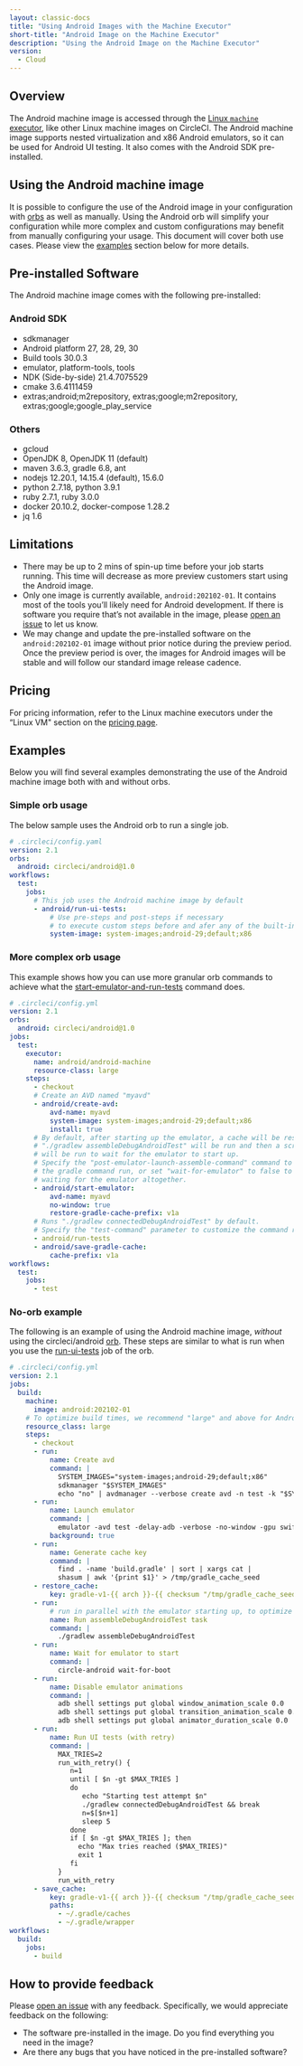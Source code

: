 ```yaml
---
layout: classic-docs
title: "Using Android Images with the Machine Executor"
short-title: "Android Image on the Machine Executor"
description: "Using the Android Image on the Machine Executor"
version:
  - Cloud
---
```


## Overview

The Android machine image is accessed through the [Linux `machine`
executor]({{site.baseurl}}/2.0/configuration-reference/#machine-executor-linux),
like other Linux machine images on CircleCI. The Android machine image supports
nested virtualization and x86 Android emulators, so it can be used for Android
UI testing. It also comes with the Android SDK pre-installed.

## Using the Android machine image

It is possible to configure the use of the Android image in your configuration
with [orbs]({{site.baseurl}}/2.0/orb-intro) as well as manually. Using the
Android orb will simplify your configuration while more complex and custom
configurations may benefit from manually configuring your usage. This document
will cover both use cases. Please view the [examples](#examples) section
below for more details.

## Pre-installed Software

The Android machine image comes with the following pre-installed:

### Android SDK
- sdkmanager
- Android platform 27, 28, 29, 30
- Build tools 30.0.3
- emulator, platform-tools, tools
- NDK (Side-by-side) 21.4.7075529
- cmake 3.6.4111459
- extras;android;m2repository, extras;google;m2repository, extras;google;google_play_service

### Others
- gcloud
- OpenJDK 8, OpenJDK 11 (default)
- maven 3.6.3, gradle 6.8, ant
- nodejs 12.20.1, 14.15.4 (default), 15.6.0
- python 2.7.18, python 3.9.1
- ruby 2.7.1, ruby 3.0.0
- docker 20.10.2, docker-compose 1.28.2
- jq 1.6

## Limitations

* There may be up to 2 mins of spin-up time before your job starts running. This
  time will decrease as more preview customers start using the Android image.
* Only one image is currently available, `android:202102-01`. It contains most of
  the tools you’ll likely need for Android development. If there is software you
  require that’s not available in the image, please 
  [open an issue](https://github.com/CircleCI-Public/android-image-preview-docs/issues) to let us know.
* We may change and update the pre-installed software on the `android:202102-01`
  image without prior notice during the preview period. Once the preview period
  is over, the images for Android images will be stable and will follow our
  standard image release cadence.

## Pricing

For pricing information, refer to the Linux machine executors under the “Linux
VM" section on the [pricing page](https://circleci.com/pricing/).


## Examples

Below you will find several examples demonstrating the use of the Android
machine image both with and without orbs.

### Simple orb usage

The below sample uses the Android orb to run a single job. 

```yaml
# .circleci/config.yaml
version: 2.1
orbs:
  android: circleci/android@1.0
workflows:
  test:
    jobs:
      # This job uses the Android machine image by default
      - android/run-ui-tests:
          # Use pre-steps and post-steps if necessary
          # to execute custom steps before and afer any of the built-in steps
          system-image: system-images;android-29;default;x86
```


### More complex orb usage

This example shows how you can use more granular orb commands to achieve what the [start-emulator-and-run-tests](https://circleci.com/developer/orbs/orb/circleci/android#commands-start-emulator-and-run-tests) command does.

```yaml
# .circleci/config.yml
version: 2.1
orbs:
  android: circleci/android@1.0
jobs:
  test:
    executor:
      name: android/android-machine
      resource-class: large
    steps:
      - checkout
      # Create an AVD named "myavd"
      - android/create-avd:
          avd-name: myavd
          system-image: system-images;android-29;default;x86
          install: true
      # By default, after starting up the emulator, a cache will be restored,
      # "./gradlew assembleDebugAndroidTest" will be run and then a script
      # will be run to wait for the emulator to start up.
      # Specify the "post-emulator-launch-assemble-command" command to override
      # the gradle command run, or set "wait-for-emulator" to false to disable
      # waiting for the emulator altogether.
      - android/start-emulator:
          avd-name: myavd
          no-window: true
          restore-gradle-cache-prefix: v1a
      # Runs "./gradlew connectedDebugAndroidTest" by default.
      # Specify the "test-command" parameter to customize the command run.
      - android/run-tests
      - android/save-gradle-cache:
          cache-prefix: v1a
workflows:
  test:
    jobs:
      - test
```


### No-orb example

The following is an example of using the Android machine image, _without_ using
the circleci/android [orb](https://circleci.com/developer/orbs/orb/circleci/android). These steps are similar to what is run when you use
the [run-ui-tests](https://circleci.com/developer/orbs/orb/circleci/android#jobs-run-ui-tests) job of the orb.


```yaml
# .circleci/config.yml
version: 2.1
jobs:
  build:
    machine:
      image: android:202102-01
    # To optimize build times, we recommend "large" and above for Android-related jobs
    resource_class: large
    steps:
      - checkout
      - run:
          name: Create avd
          command: |
            SYSTEM_IMAGES="system-images;android-29;default;x86"
            sdkmanager "$SYSTEM_IMAGES"
            echo "no" | avdmanager --verbose create avd -n test -k "$SYSTEM_IMAGES"
      - run:
          name: Launch emulator
          command: |
            emulator -avd test -delay-adb -verbose -no-window -gpu swiftshader_indirect -no-snapshot -noaudio -no-boot-anim
          background: true
      - run:
          name: Generate cache key
          command: |
            find . -name 'build.gradle' | sort | xargs cat |
            shasum | awk '{print $1}' > /tmp/gradle_cache_seed
      - restore_cache:
          key: gradle-v1-{{ arch }}-{{ checksum "/tmp/gradle_cache_seed" }}
      - run:
          # run in parallel with the emulator starting up, to optimize build time
          name: Run assembleDebugAndroidTest task
          command: |
            ./gradlew assembleDebugAndroidTest
      - run:
          name: Wait for emulator to start
          command: |
            circle-android wait-for-boot
      - run:
          name: Disable emulator animations
          command: |
            adb shell settings put global window_animation_scale 0.0
            adb shell settings put global transition_animation_scale 0.0
            adb shell settings put global animator_duration_scale 0.0
      - run:
          name: Run UI tests (with retry)
          command: |
            MAX_TRIES=2
            run_with_retry() {
               n=1
               until [ $n -gt $MAX_TRIES ]
               do
                  echo "Starting test attempt $n"
                  ./gradlew connectedDebugAndroidTest && break
                  n=$[$n+1]
                  sleep 5
               done
               if [ $n -gt $MAX_TRIES ]; then
                 echo "Max tries reached ($MAX_TRIES)"
                 exit 1
               fi
            }
            run_with_retry 
      - save_cache:
          key: gradle-v1-{{ arch }}-{{ checksum "/tmp/gradle_cache_seed" }}
          paths:
            - ~/.gradle/caches
            - ~/.gradle/wrapper
workflows:
  build:
    jobs:
      - build
```



## How to provide feedback

Please [open an issue](https://github.com/CircleCI-Public/android-image-preview-docs/issues)
with any feedback. Specifically, we would appreciate feedback on the following:

* The software pre-installed in the image. Do you find everything you need in the image?
* Are there any bugs that you have noticed in the pre-installed software?
